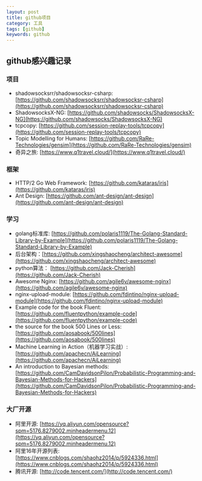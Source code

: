 ```yaml
---
layout: post
title: github项目
category: 工具
tags: [github]
keywords: github
---
```


## github感兴趣记录

### 项目
- shadowsocksrr/shadowsocksr-csharp: [https://github.com/shadowsocksrr/shadowsocksr-csharp](https://github.com/shadowsocksrr/shadowsocksr-csharp)
- ShadowsocksX-NG: [https://github.com/shadowsocks/ShadowsocksX-NG](https://github.com/shadowsocks/ShadowsocksX-NG)
- tcpcopy: [https://github.com/session-replay-tools/tcpcopy](https://github.com/session-replay-tools/tcpcopy)
- Topic Modelling for Humans: [https://github.com/RaRe-Technologies/gensim](https://github.com/RaRe-Technologies/gensim)
- 奇异之旅: [https://www.q1travel.cloud/](https://www.q1travel.cloud/)
### 框架
- HTTP/2 Go Web Framework: [https://github.com/kataras/iris](https://github.com/kataras/iris)
- Ant Design: [https://github.com/ant-design/ant-design](https://github.com/ant-design/ant-design)
### 学习
- golang标准库: [https://github.com/polaris1119/The-Golang-Standard-Library-by-Example](https://github.com/polaris1119/The-Golang-Standard-Library-by-Example)
- 后台架构：[https://github.com/xingshaocheng/architect-awesome](https://github.com/xingshaocheng/architect-awesome)
- python算法： [https://github.com/Jack-Cherish](https://github.com/Jack-Cherish)
- Awesome Nginx: [https://github.com/agile6v/awesome-nginx](https://github.com/agile6v/awesome-nginx)
- nginx-upload-module: [https://github.com/fdintino/nginx-upload-module](https://github.com/fdintino/nginx-upload-module)
- Example code for the book Fluent: [https://github.com/fluentpython/example-code](https://github.com/fluentpython/example-code)
- the source for the book 500 Lines or Less: [https://github.com/aosabook/500lines](https://github.com/aosabook/500lines)
- Machine Learning in Action（机器学习实战）: [https://github.com/apachecn/AiLearning](https://github.com/apachecn/AiLearning)
- An introduction to Bayesian methods: [https://github.com/CamDavidsonPilon/Probabilistic-Programming-and-Bayesian-Methods-for-Hackers](https://github.com/CamDavidsonPilon/Probabilistic-Programming-and-Bayesian-Methods-for-Hackers)

### 大厂开源
- 阿里开源: [https://yq.aliyun.com/opensource?spm=5176.8279002.minheadermenu.12](https://yq.aliyun.com/opensource?spm=5176.8279002.minheadermenu.12)
- 阿里16年开源列表: [https://www.cnblogs.com/shaohz2014/p/5924336.html](https://www.cnblogs.com/shaohz2014/p/5924336.html)
- 腾讯开源: [http://code.tencent.com/](http://code.tencent.com/)